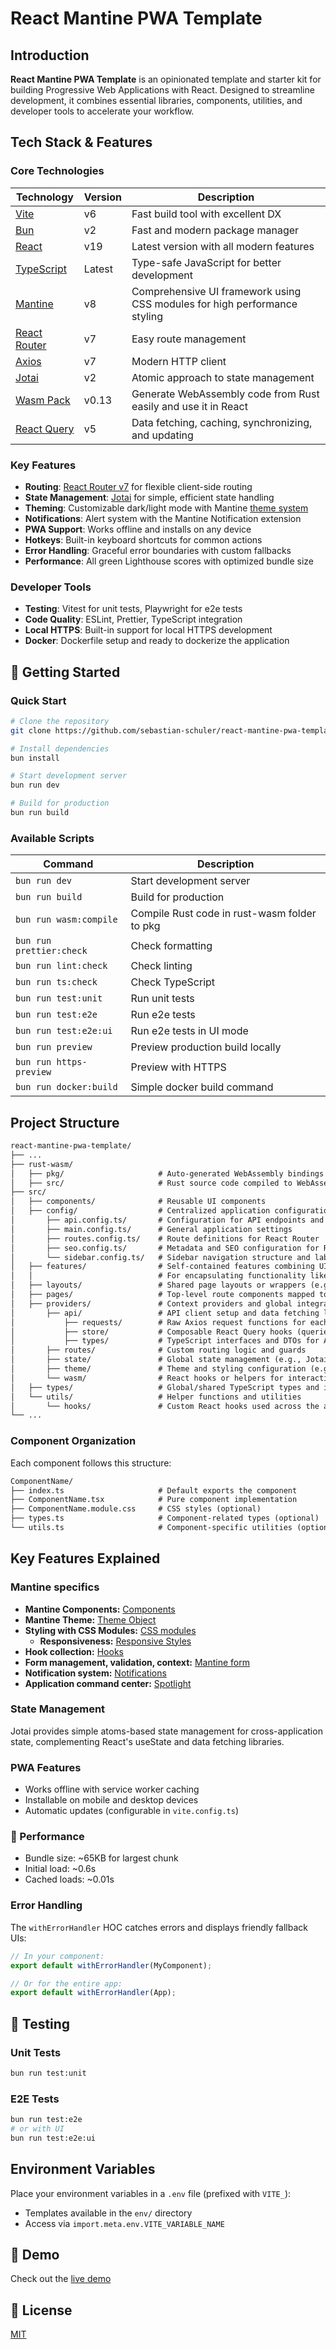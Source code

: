 # React Mantine PWA Template

## Introduction

**React Mantine PWA Template** is an opinionated template and starter kit for building Progressive Web Applications with React. Designed to streamline development, it combines essential libraries, components, utilities, and developer tools to accelerate your workflow.

## Tech Stack & Features

### Core Technologies

| Technology                                         | Version | Description                                                               |
| -------------------------------------------------- | ------- | ------------------------------------------------------------------------- |
| [Vite](https://vitejs.dev/)                        | v6      | Fast build tool with excellent DX                                         |
| [Bun](https://bun.sh/)                             | v2      | Fast and modern package manager                                           |
| [React](https://react.dev/)                        | v19     | Latest version with all modern features                                   |
| [TypeScript](https://www.typescriptlang.org/)      | Latest  | Type-safe JavaScript for better development                               |
| [Mantine](https://mantine.dev)                     | v8      | Comprehensive UI framework using CSS modules for high performance styling |
| [React Router](https://reactrouter.com)            | v7      | Easy route management                                                     |
| [Axios](https://axios-http.com/)                   | v7      | Modern HTTP client                                                        |
| [Jotai](https://axios-http.com/)                   | v2      | Atomic approach to state management                                       |
| [Wasm Pack](https://github.com/rustwasm/wasm-pack) | v0.13   | Generate WebAssembly code from Rust easily and use it in React            |
| [React Query](https://tanstack.com/query)          | v5      | Data fetching, caching, synchronizing, and updating                       |

### Key Features

- **Routing**: [React Router v7](https://reactrouter.com/) for flexible client-side routing
- **State Management**: [Jotai](https://jotai.org/) for simple, efficient state handling
- **Theming**: Customizable dark/light mode with Mantine [theme system](https://mantine.dev/theming/theme-object/)
- **Notifications**: Alert system with the Mantine Notification extension
- **PWA Support**: Works offline and installs on any device
- **Hotkeys**: Built-in keyboard shortcuts for common actions
- **Error Handling**: Graceful error boundaries with custom fallbacks
- **Performance**: All green Lighthouse scores with optimized bundle size

### Developer Tools

- **Testing**: Vitest for unit tests, Playwright for e2e tests
- **Code Quality**: ESLint, Prettier, TypeScript integration
- **Local HTTPS**: Built-in support for local HTTPS development
- **Docker**: Dockerfile setup and ready to dockerize the application

## 🚀 Getting Started

### Quick Start

```bash
# Clone the repository
git clone https://github.com/sebastian-schuler/react-mantine-pwa-template.git

# Install dependencies
bun install

# Start development server
bun run dev

# Build for production
bun run build
```

### Available Scripts

| Command                  | Description                                  |
| ------------------------ | -------------------------------------------- |
| `bun run dev`            | Start development server                     |
| `bun run build`          | Build for production                         |
| `bun run wasm:compile`   | Compile Rust code in rust-wasm folder to pkg |
| `bun run prettier:check` | Check formatting                             |
| `bun run lint:check`     | Check linting                                |
| `bun run ts:check`       | Check TypeScript                             |
| `bun run test:unit`      | Run unit tests                               |
| `bun run test:e2e`       | Run e2e tests                                |
| `bun run test:e2e:ui`    | Run e2e tests in UI mode                     |
| `bun run preview`        | Preview production build locally             |
| `bun run https-preview`  | Preview with HTTPS                           |
| `bun run docker:build`   | Simple docker build command                  |

## Project Structure

```txt
react-mantine-pwa-template/
├── ...
├── rust-wasm/
│   ├── pkg/                     # Auto-generated WebAssembly bindings (do not edit manually)
│   ├── src/                     # Rust source code compiled to WebAssembly
├── src/
│   ├── components/              # Reusable UI components
│   ├── config/                  # Centralized application configuration files
│       ├── api.config.ts/       # Configuration for API endpoints and options
│       ├── main.config.ts/      # General application settings
│       ├── routes.config.ts/    # Route definitions for React Router
│       ├── seo.config.ts/       # Metadata and SEO configuration for React Helmet
│       └── sidebar.config.ts/   # Sidebar navigation structure and labels
│   ├── features/                # Self-contained features combining UI, logic, and state
│   │                            # For encapsulating functionality like authentication, user profile, uploads, etc.
│   ├── layouts/                 # Shared page layouts or wrappers (e.g., dashboard shell)
│   ├── pages/                   # Top-level route components mapped to URLs
│   ├── providers/               # Context providers and global integrations
│       ├── api/                 # API client setup and data fetching layer
│           ├── requests/        # Raw Axios request functions for each endpoint
│           ├── store/           # Composable React Query hooks (queries, mutations)
│           ├── types/           # TypeScript interfaces and DTOs for API data contracts
│       ├── routes/              # Custom routing logic and guards
│       ├── state/               # Global state management (e.g., Jotai atoms)
│       ├── theme/               # Theme and styling configuration (e.g., Mantine)
│       └── wasm/                # React hooks or helpers for interacting with WebAssembly
│   ├── types/                   # Global/shared TypeScript types and interfaces
│   └── utils/                   # Helper functions and utilities
│       └── hooks/               # Custom React hooks used across the app
└── ...
```

### Component Organization

Each component follows this structure:

```txt
ComponentName/
├── index.ts                     # Default exports the component
├── ComponentName.tsx            # Pure component implementation
├── ComponentName.module.css     # CSS styles (optional)
├── types.ts                     # Component-related types (optional)
└── utils.ts                     # Component-specific utilities (optional)
```

## Key Features Explained

### Mantine specifics

- **Mantine Components:** [Components](https://mantine.dev/core/package/)
- **Mantine Theme:** [Theme Object](https://mantine.dev/theming/theme-object/)
- **Styling with CSS Modules:** [CSS modules](https://mantine.dev/styles/css-modules/)
  - **Responsiveness:** [Responsive Styles](https://mantine.dev/styles/responsive/)
- **Hook collection:** [Hooks](https://mantine.dev/hooks/package/)
- **Form management, validation, context:** [Mantine form](https://mantine.dev/form/package/)
- **Notification system:** [Notifications](https://mantine.dev/x/notifications/)
- **Application command center:** [Spotlight](https://mantine.dev/x/spotlight/)

### State Management

Jotai provides simple atoms-based state management for cross-application state, complementing React's useState and data fetching libraries.

### PWA Features

- Works offline with service worker caching
- Installable on mobile and desktop devices
- Automatic updates (configurable in `vite.config.ts`)

### 📱 Performance

- Bundle size: ~65KB for largest chunk
- Initial load: ~0.6s
- Cached loads: ~0.01s

### Error Handling

The `withErrorHandler` HOC catches errors and displays friendly fallback UIs:

```jsx
// In your component:
export default withErrorHandler(MyComponent);

// Or for the entire app:
export default withErrorHandler(App);
```

## 🧪 Testing

### Unit Tests

```bash
bun run test:unit
```

### E2E Tests

```bash
bun run test:e2e
# or with UI
bun run test:e2e:ui
```

## Environment Variables

Place your environment variables in a `.env` file (prefixed with `VITE_`):

- Templates available in the `env/` directory
- Access via `import.meta.env.VITE_VARIABLE_NAME`

## 🔗 Demo

Check out the [live demo](https://example.com/)

## 📄 License

[MIT](./LICENSE)
